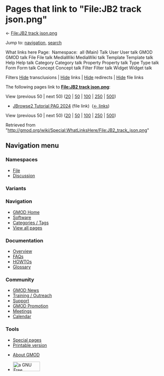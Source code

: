 <div id="mw-page-base" class="noprint">

</div>

<div id="mw-head-base" class="noprint">

</div>

<div id="content" class="mw-body" role="main">

<span id="top"></span>

<div id="mw-js-message" style="display:none;">

</div>



# <span dir="auto">Pages that link to "File:JB2 track json.png"</span>

<div id="bodyContent">

<div id="contentSub">

← [File:JB2 track
json.png](/wiki/File:JB2_track_json.png "File:JB2 track json.png")

</div>

<div id="jump-to-nav" class="mw-jump">

Jump to: [navigation](#mw-navigation), [search](#p-search)

</div>

<div id="mw-content-text">

What links here Page:  Namespace:  all (Main) Talk User User talk GMOD
GMOD talk File File talk MediaWiki MediaWiki talk Template Template talk
Help Help talk Category Category talk Property Property talk Type Type
talk Form Form talk Concept Concept talk Filter Filter talk Widget
Widget talk

Filters
[Hide](/mediawiki/index.php?title=Special:WhatLinksHere/File:JB2_track_json.png&hidetrans=1 "Special:WhatLinksHere/File:JB2 track json.png")
transclusions \|
[Hide](/mediawiki/index.php?title=Special:WhatLinksHere/File:JB2_track_json.png&hidelinks=1 "Special:WhatLinksHere/File:JB2 track json.png")
links \|
[Hide](/mediawiki/index.php?title=Special:WhatLinksHere/File:JB2_track_json.png&hideredirs=1 "Special:WhatLinksHere/File:JB2 track json.png")
redirects \|
[Hide](/mediawiki/index.php?title=Special:WhatLinksHere/File:JB2_track_json.png&hideimages=1 "Special:WhatLinksHere/File:JB2 track json.png")
file links

The following pages link to **[File:JB2 track
json.png](/wiki/File:JB2_track_json.png "File:JB2 track json.png")**:

View (previous 50 \| next 50)
([20](/mediawiki/index.php?title=Special:WhatLinksHere/File:JB2_track_json.png&limit=20 "Special:WhatLinksHere/File:JB2 track json.png")
\|
[50](/mediawiki/index.php?title=Special:WhatLinksHere/File:JB2_track_json.png&limit=50 "Special:WhatLinksHere/File:JB2 track json.png")
\|
[100](/mediawiki/index.php?title=Special:WhatLinksHere/File:JB2_track_json.png&limit=100 "Special:WhatLinksHere/File:JB2 track json.png")
\|
[250](/mediawiki/index.php?title=Special:WhatLinksHere/File:JB2_track_json.png&limit=250 "Special:WhatLinksHere/File:JB2 track json.png")
\|
[500](/mediawiki/index.php?title=Special:WhatLinksHere/File:JB2_track_json.png&limit=500 "Special:WhatLinksHere/File:JB2 track json.png"))

- [JBrowse2 Tutorial PAG
  2024](/wiki/JBrowse2_Tutorial_PAG_2024 "JBrowse2 Tutorial PAG 2024")
  (file link) ‎ <span class="mw-whatlinkshere-tools">([←
  links](/mediawiki/index.php?title=Special:WhatLinksHere&target=JBrowse2+Tutorial+PAG+2024 "Special:WhatLinksHere"))</span>

View (previous 50 \| next 50)
([20](/mediawiki/index.php?title=Special:WhatLinksHere/File:JB2_track_json.png&limit=20 "Special:WhatLinksHere/File:JB2 track json.png")
\|
[50](/mediawiki/index.php?title=Special:WhatLinksHere/File:JB2_track_json.png&limit=50 "Special:WhatLinksHere/File:JB2 track json.png")
\|
[100](/mediawiki/index.php?title=Special:WhatLinksHere/File:JB2_track_json.png&limit=100 "Special:WhatLinksHere/File:JB2 track json.png")
\|
[250](/mediawiki/index.php?title=Special:WhatLinksHere/File:JB2_track_json.png&limit=250 "Special:WhatLinksHere/File:JB2 track json.png")
\|
[500](/mediawiki/index.php?title=Special:WhatLinksHere/File:JB2_track_json.png&limit=500 "Special:WhatLinksHere/File:JB2 track json.png"))

</div>

<div class="printfooter">

Retrieved from
"<http://gmod.org/wiki/Special:WhatLinksHere/File:JB2_track_json.png>"

</div>

<div id="catlinks" class="catlinks catlinks-allhidden">

</div>

<div class="visualClear">

</div>

</div>

</div>

<div id="mw-navigation">

## Navigation menu

<div id="mw-head">



<div id="left-navigation">

<div id="p-namespaces" class="vectorTabs" role="navigation"
aria-labelledby="p-namespaces-label">

### Namespaces

- <span id="ca-nstab-image"><a href="/wiki/File:JB2_track_json.png" accesskey="c"
  title="View the file page [c]">File</a></span>
- <span id="ca-talk"><a
  href="/mediawiki/index.php?title=File_talk:JB2_track_json.png&amp;action=edit&amp;redlink=1"
  accesskey="t"
  title="Discussion about the content page [t]">Discussion</a></span>

</div>

<div id="p-variants" class="vectorMenu emptyPortlet" role="navigation"
aria-labelledby="p-variants-label">

### 

### Variants[](#)

<div class="menu">

</div>

</div>

</div>

<div id="right-navigation">





</div>



</div>

</div>

</div>

<div id="mw-panel">

<div id="p-logo" role="banner">

<a href="/wiki/Main_Page"
style="background-image: url(http://gmod.org/images/GMOD-cogs.png);"
title="Visit the main page"></a>

</div>

<div id="p-Navigation" class="portal" role="navigation"
aria-labelledby="p-Navigation-label">

### Navigation

<div class="body">

- <span id="n-GMOD-Home">[GMOD Home](/wiki/Main_Page)</span>
- <span id="n-Software">[Software](/wiki/GMOD_Components)</span>
- <span id="n-Categories-.2F-Tags">[Categories /
  Tags](/wiki/Categories)</span>
- <span id="n-View-all-pages">[View all
  pages](/wiki/Special:AllPages)</span>

</div>

</div>

<div id="p-Documentation" class="portal" role="navigation"
aria-labelledby="p-Documentation-label">

### Documentation

<div class="body">

- <span id="n-Overview">[Overview](/wiki/Overview)</span>
- <span id="n-FAQs">[FAQs](/wiki/Category:FAQ)</span>
- <span id="n-HOWTOs">[HOWTOs](/wiki/Category:HOWTO)</span>
- <span id="n-Glossary">[Glossary](/wiki/Glossary)</span>

</div>

</div>

<div id="p-Community" class="portal" role="navigation"
aria-labelledby="p-Community-label">

### Community

<div class="body">

- <span id="n-GMOD-News">[GMOD News](/wiki/GMOD_News)</span>
- <span id="n-Training-.2F-Outreach">[Training /
  Outreach](/wiki/Training_and_Outreach)</span>
- <span id="n-Support">[Support](/wiki/Support)</span>
- <span id="n-GMOD-Promotion">[GMOD
  Promotion](/wiki/GMOD_Promotion)</span>
- <span id="n-Meetings">[Meetings](/wiki/Meetings)</span>
- <span id="n-Calendar">[Calendar](/wiki/Calendar)</span>

</div>

</div>

<div id="p-tb" class="portal" role="navigation"
aria-labelledby="p-tb-label">

### Tools

<div class="body">

- <span id="t-specialpages"><a href="/wiki/Special:SpecialPages" accesskey="q"
  title="A list of all special pages [q]">Special pages</a></span>
- <span id="t-print"><a
  href="/mediawiki/index.php?title=Special:WhatLinksHere/File:JB2_track_json.png&amp;printable=yes"
  rel="alternate" accesskey="p"
  title="Printable version of this page [p]">Printable version</a></span>

</div>

</div>

</div>

</div>

<div id="footer" role="contentinfo">

- <span id="footer-places-about">[About
  GMOD](/wiki/GMOD:About "GMOD:About")</span>

<!-- -->

- <span id="footer-copyrightico">[<img src="http://www.gnu.org/graphics/gfdl-logo-small.png" width="88"
  height="31" alt="a GNU Free Documentation License" />](http://www.gnu.org/licenses/fdl-1.3.html)</span>


<div style="clear:both">

</div>

</div>
